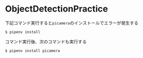 # ObjectDetectionPractice

下記コマンド実行すると`picamera`のインストールでエラーが発生する
```shell
$ pipenv install
```
コマンド実行後、次のコマンドも実行する
```shell
$ pipenv install picamera
```
